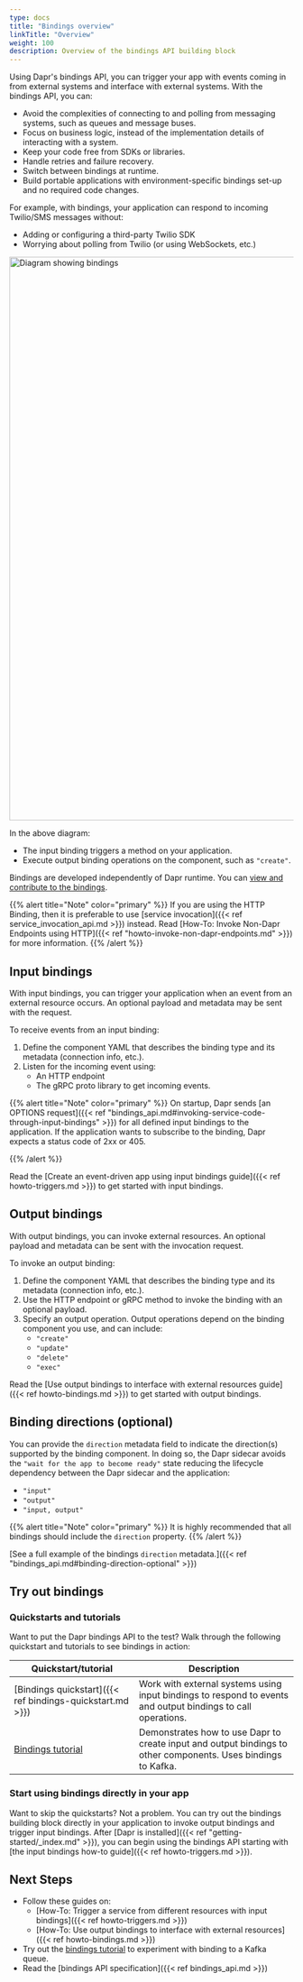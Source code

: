 ```yaml
---
type: docs
title: "Bindings overview"
linkTitle: "Overview"
weight: 100
description: Overview of the bindings API building block 
---
```


Using Dapr's bindings API, you can trigger your app with events coming in from external systems and interface with external systems. With the bindings API, you can:

- Avoid the complexities of connecting to and polling from messaging systems, such as queues and message buses.
- Focus on business logic, instead of the implementation details of interacting with a system.
- Keep your code free from SDKs or libraries.
- Handle retries and failure recovery.
- Switch between bindings at runtime.
- Build portable applications with environment-specific bindings set-up and no required code changes.

For example, with bindings, your application can respond to incoming Twilio/SMS messages without:

- Adding or configuring a third-party Twilio SDK
- Worrying about polling from Twilio (or using WebSockets, etc.)

<img src="/images/binding-overview.png" width=1000 alt="Diagram showing bindings">

In the above diagram:
- The input binding triggers a method on your application. 
- Execute output binding operations on the component, such as `"create"`.

Bindings are developed independently of Dapr runtime. You can [view and contribute to the bindings](https://github.com/dapr/components-contrib/tree/master/bindings).

{{% alert title="Note" color="primary" %}}
If you are using the HTTP Binding, then it is preferable to use [service invocation]({{< ref service_invocation_api.md >}}) instead. Read [How-To: Invoke Non-Dapr Endpoints using HTTP]({{< ref "howto-invoke-non-dapr-endpoints.md" >}}) for more information.
{{% /alert %}}

## Input bindings

With input bindings, you can trigger your application when an event from an external resource occurs. An optional payload and metadata may be sent with the request.

To receive events from an input binding:

1. Define the component YAML that describes the binding type and its metadata (connection info, etc.).
1. Listen for the incoming event using:
   - An HTTP endpoint
   - The gRPC proto library to get incoming events.

{{% alert title="Note" color="primary" %}}
 On startup, Dapr sends [an OPTIONS request]({{< ref "bindings_api.md#invoking-service-code-through-input-bindings" >}}) for all defined input bindings to the application. If the application wants to subscribe to the binding, Dapr expects a status code of 2xx or 405.

{{% /alert %}}

Read the [Create an event-driven app using input bindings guide]({{< ref howto-triggers.md >}}) to get started with input bindings.

## Output bindings

With output bindings, you can invoke external resources. An optional payload and metadata can be sent with the invocation request.

To invoke an output binding:

1. Define the component YAML that describes the binding type and its metadata (connection info, etc.).
1. Use the HTTP endpoint or gRPC method to invoke the binding with an optional payload.
1. Specify an output operation. Output operations depend on the binding component you use, and can include:
   - `"create"`
   - `"update"`
   - `"delete"`
   - `"exec"` 

Read the [Use output bindings to interface with external resources guide]({{< ref howto-bindings.md >}}) to get started with output bindings.

## Binding directions (optional)

You can provide the `direction` metadata field to indicate the direction(s) supported by the binding component. In doing so, the Dapr sidecar avoids the `"wait for the app to become ready"` state reducing the lifecycle dependency between the Dapr sidecar and the application:

- `"input"`
- `"output"`
- `"input, output"`

{{% alert title="Note" color="primary" %}}
It is highly recommended that all bindings should include the `direction` property.
{{% /alert %}}

[See a full example of the bindings `direction` metadata.]({{< ref "bindings_api.md#binding-direction-optional" >}})

## Try out bindings

### Quickstarts and tutorials

Want to put the Dapr bindings API to the test? Walk through the following quickstart and tutorials to see bindings in action:

| Quickstart/tutorial | Description |
| ------------------- | ----------- |
| [Bindings quickstart]({{< ref bindings-quickstart.md >}}) | Work with external systems using input bindings to respond to events and output bindings to call operations. |
| [Bindings tutorial](https://github.com/dapr/quickstarts/tree/master/tutorials/bindings) | Demonstrates how to use Dapr to create input and output bindings to other components. Uses bindings to Kafka. |

### Start using bindings directly in your app

Want to skip the quickstarts? Not a problem. You can try out the bindings building block directly in your application to invoke output bindings and trigger input bindings. After [Dapr is installed]({{< ref "getting-started/_index.md" >}}), you can begin using the bindings API starting with [the input bindings how-to guide]({{< ref howto-triggers.md >}}).

## Next Steps

- Follow these guides on:
  - [How-To: Trigger a service from different resources with input bindings]({{< ref howto-triggers.md >}})
  - [How-To: Use output bindings to interface with external resources]({{< ref howto-bindings.md >}})
- Try out the [bindings tutorial](https://github.com/dapr/quickstarts/tree/master/tutorials/bindings/README.md) to experiment with binding to a Kafka queue.
- Read the [bindings API specification]({{< ref bindings_api.md >}})